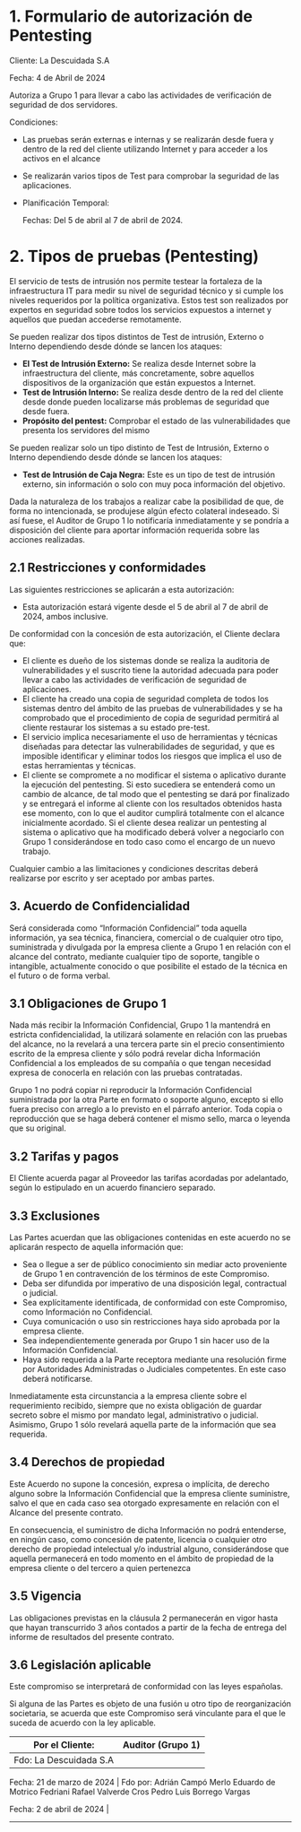 # 1. Formulario de autorización de Pentesting

Cliente: La Descuidada S.A

Fecha: 4 de Abril de 2024

Autoriza a Grupo 1 para llevar a cabo las actividades de verificación de seguridad de dos servidores. 

Condiciones:

- Las pruebas serán externas e internas y se realizarán desde fuera y dentro de la red del cliente utilizando Internet y para acceder a los activos en el alcance
- Se realizarán varios tipos de Test para comprobar la seguridad de las aplicaciones.
- Planificación Temporal:
    
    Fechas: Del 5 de abril al 7 de abril de 2024.
    

# 2. Tipos de pruebas (Pentesting)

El servicio de tests de intrusión nos permite testear la fortaleza de la infraestructura IT para medir su nivel de seguridad técnico y si cumple los niveles requeridos por la política organizativa. Estos test son realizados por expertos en seguridad sobre todos los servicios expuestos a internet y aquellos que puedan accederse remotamente.

Se pueden realizar dos tipos distintos de Test de intrusión, Externo o Interno dependiendo desde dónde se lancen los ataques:

- **El Test de Intrusión Externo:** Se realiza desde Internet sobre la infraestructura del cliente, más concretamente, sobre aquellos dispositivos de la organización  que están expuestos a Internet.
- **Test de Intrusión Interno:** Se realiza desde dentro de la red del cliente desde donde pueden localizarse más problemas de seguridad que desde fuera.
- **Propósito del pentest:** Comprobar el estado de las vulnerabilidades que presenta los servidores del mismo

Se pueden realizar solo un tipo distinto de Test de Intrusión, Externo o Interno dependiendo desde dónde se lancen los ataques:

- **Test de Intrusión de Caja Negra:** Este es un tipo de test de intrusión externo, sin información o solo con muy poca información del objetivo.

Dada la naturaleza de los trabajos a realizar cabe la posibilidad de que, de forma no intencionada, se produjese algún efecto colateral indeseado. Si así fuese, el Auditor de Grupo 1 lo notificaría inmediatamente y se pondría a disposición del cliente para aportar información requerida sobre las acciones realizadas.

## 2.1 Restricciones y conformidades

Las siguientes restricciones se aplicarán a esta autorización:

- Esta autorización estará vigente desde el 5 de abril al 7 de abril de 2024, ambos inclusive.

De conformidad con la concesión de esta autorización, el Cliente declara que:

- El cliente es dueño de los sistemas donde se realiza la auditoria de vulnerabilidades y el suscrito tiene la autoridad adecuada para poder llevar a cabo las actividades de verificación de seguridad de aplicaciones.
- El cliente ha creado una copia de seguridad completa de todos los sistemas dentro del ámbito de las pruebas de vulnerabilidades y se ha comprobado que el procedimiento de copia de seguridad permitirá al cliente restaurar los sistemas a su estado pre-test.
- El servicio implica necesariamente el uso de herramientas y técnicas diseñadas para detectar las vulnerabilidades de seguridad, y que es imposible identificar y eliminar todos los riesgos que implica el uso de estas herramientas y técnicas.
- El cliente se compromete a no modificar el sistema o aplicativo durante la ejecución del pentesting. Si esto sucediera se entenderá como un cambio de alcance, de tal modo que el pentesting se dará por finalizado y se entregará el informe al cliente con los resultados obtenidos hasta ese momento, con lo que el auditor cumplirá totalmente con el alcance inicialmente acordado. Si el cliente desea realizar un pentesting al sistema o aplicativo que ha modificado deberá volver a negociarlo con Grupo 1 considerándose en todo caso como el encargo de un nuevo trabajo.

Cualquier cambio a las limitaciones y condiciones descritas deberá realizarse por escrito y ser aceptado por ambas partes.

## 3. Acuerdo de Confidencialidad

Será considerada como “Información Confidencial” toda aquella información, ya sea técnica, financiera, comercial o de cualquier otro tipo, suministrada y divulgada por la empresa cliente a Grupo 1 en relación con el alcance del contrato, mediante cualquier tipo de soporte, tangible o intangible, actualmente conocido o que posibilite el estado de la técnica en el futuro o de forma verbal.

## 3.1 Obligaciones de Grupo 1

Nada más recibir la Información Confidencial, Grupo 1 la mantendrá en estricta confidencialidad, la utilizará solamente en relación con las pruebas del alcance, no la revelará a una tercera parte sin el precio consentimiento escrito de la empresa cliente y sólo podrá revelar dicha Información Confidencial a los empleados de su compañía o que tengan necesidad expresa de conocerla en relación con las pruebas contratadas.

Grupo 1 no podrá copiar ni reproducir la Información Confidencial suministrada por la otra Parte en formato o soporte alguno, excepto si ello fuera preciso con arreglo a lo previsto en el párrafo anterior. Toda copia o reproducción que se haga deberá contener el mismo sello, marca o leyenda que su original.

## 3.2 Tarifas y pagos

El Cliente acuerda pagar al Proveedor las tarifas acordadas por adelantado, según lo estipulado en un acuerdo financiero separado.

## 3.3 Exclusiones

Las Partes acuerdan que las obligaciones contenidas en este acuerdo no se aplicarán respecto de aquella información que:

- Sea o llegue a ser de público conocimiento sin mediar acto proveniente de Grupo 1 en contravención de los términos de este Compromiso.
- Deba ser difundida por imperativo de una disposición legal, contractual o judicial.
- Sea explícitamente identificada, de conformidad con este Compromiso, como Información no Confidencial.
- Cuya comunicación o uso sin restricciones haya sido aprobada por la empresa cliente.
- Sea independientemente generada por Grupo 1 sin hacer uso de la Información Confidencial.
- Haya sido requerida a la Parte receptora mediante una resolución firme por Autoridades Administradas o Judiciales competentes. En este caso deberá notificarse.

Inmediatamente esta circunstancia a la empresa cliente sobre el requerimiento recibido, siempre que no exista obligación de guardar secreto sobre el mismo por mandato legal, administrativo o judicial. Asimismo, Grupo 1 sólo revelará aquella parte de la información que sea requerida.

## 3.4 Derechos de propiedad

Este Acuerdo no supone la concesión, expresa o implícita, de derecho alguno sobre la Información Confidencial que la empresa cliente suministre, salvo el que en cada caso sea otorgado expresamente en relación con el Alcance del presente contrato.

En consecuencia, el suministro de dicha Información no podrá entenderse, en ningún caso, como concesión de patente, licencia o cualquier otro derecho de propiedad intelectual y/o industrial alguno, considerándose que aquella permanecerá en todo momento en el ámbito de propiedad de la empresa cliente o del tercero a quien pertenezca

## 3.5 Vigencia

Las obligaciones previstas en la cláusula 2 permanecerán en vigor hasta que hayan transcurrido 3 años contados a partir de la fecha de entrega del informe de resultados del presente contrato.

## 3.6 Legislación aplicable

Este compromiso se interpretará de conformidad con las leyes españolas.

Si alguna de las Partes es objeto de una fusión u otro tipo de reorganización societaria, se acuerda que este Compromiso será vinculante para el que le suceda de acuerdo con la ley aplicable.

| Por el Cliente: | Auditor (Grupo 1) |
| --- | --- |
| Fdo: La Descuidada S.A

Fecha: 21 de marzo de 2024 | Fdo por: 
Adrián Campó Merlo
Eduardo de Motrico Fedriani
Rafael Valverde Cros
Pedro Luis Borrego Vargas

Fecha: 2 de abril de 2024 |

 

---
